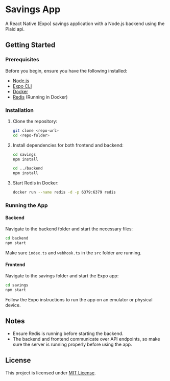 # Savings App

A React Native (Expo) savings application with a Node.js backend using the Plaid api.

## Getting Started

### Prerequisites
Before you begin, ensure you have the following installed:
- [Node.js](https://nodejs.org/)
- [Expo CLI](https://docs.expo.dev/get-started/installation/)
- [Docker](https://www.docker.com/)
- [Redis](https://redis.io/) (Running in Docker)

### Installation

1. Clone the repository:
   ```sh
   git clone <repo-url>
   cd <repo-folder>
   ```

2. Install dependencies for both frontend and backend:
   ```sh
   cd savings
   npm install
   ```
   ```sh
   cd ../backend
   npm install
   ```

3. Start Redis in Docker:
   ```sh
   docker run --name redis -d -p 6379:6379 redis
   ```

### Running the App

#### Backend
Navigate to the backend folder and start the necessary files:
```sh
cd backend
npm start
```
Make sure `index.ts` and `webhook.ts` in the `src` folder are running.

#### Frontend
Navigate to the savings folder and start the Expo app:
```sh
cd savings
npm start
```
Follow the Expo instructions to run the app on an emulator or physical device.

## Notes
- Ensure Redis is running before starting the backend.
- The backend and frontend communicate over API endpoints, so make sure the server is running properly before using the app.

## License
This project is licensed under [MIT License](LICENSE).

